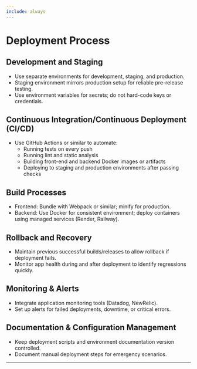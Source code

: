 ```yaml
---
include: always
---
```


# Deployment Process

## Development and Staging
- Use separate environments for development, staging, and production.
- Staging environment mirrors production setup for reliable pre-release testing.
- Use environment variables for secrets; do not hard-code keys or credentials.

## Continuous Integration/Continuous Deployment (CI/CD)
- Use GitHub Actions or similar to automate:
  - Running tests on every push
  - Running lint and static analysis
  - Building front-end and backend Docker images or artifacts
  - Deploying to staging and production environments after passing checks

## Build Processes
- Frontend: Bundle with Webpack or similar; minify for production.
- Backend: Use Docker for consistent environment; deploy containers using managed services (Render, Railway).
  
## Rollback and Recovery
- Maintain previous successful builds/releases to allow rollback if deployment fails.
- Monitor app health during and after deployment to identify regressions quickly.

## Monitoring & Alerts
- Integrate application monitoring tools (Datadog, NewRelic).
- Set up alerts for failed deployments, downtime, or critical errors.

## Documentation & Configuration Management
- Keep deployment scripts and environment documentation version controlled.
- Document manual deployment steps for emergency scenarios.

---